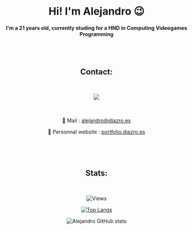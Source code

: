 <h1 align="center">Hi! I'm Alejandro 😉</h1>
<h4 align="center">I'm a 21 years old, currently studing for a HND in Computing Videogames Programming</h4>

<br><br><h2 align="center">Contact:</h2><br>

<div align="center">
<a href="https://github.com/Sr-Ale"><img src="https://img.shields.io/badge/-Github-f0f6fc?style=for-the-badge&logo=github&logoColor=fff&labelColor=282828"></a>

<br><br>
📧 Mail : alejandro@diazro.es

🔗 Personnal website : [portfolio.diazro.es](https://portfolio.diazro.es)

</div><br>

<br><h2 align="center">Stats:</h2><br>

<div align="center">

![Views](https://komarev.com/ghpvc/?username=Sr-Ale&label=Profile+visitors:)

[![Top Langs](https://github-readme-stats.vercel.app/api/top-langs/?username=alejandro-diazro&layout=compact&theme=dark)](https://github.com/jrmydix)

![Alejandro GitHub stats](https://github-readme-stats.vercel.app/api?username=alejandro-diazro&count_private=true&show_icons=true&theme=dark&hide=issues)

</div><br>
